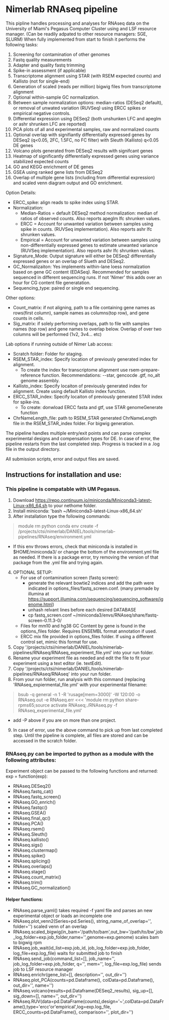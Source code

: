 # Nimerlab RNAseq pipeline

This pipline handles processing and analyses for RNAseq data on the University of Miami's Pegasus Computer Cluster using and LSF resource manager.  (Can be readily adpated to other resource managers: SGE, SLURM)  When fully implemented from start to finish it performs the following tasks:

1. Screening for contamination of other genomes
2. Fastq quality measurements
3. Adapter and quality fastq trimming
4. Spike-in assessment (if applicable)
5. Transcriptome alignment using STAR (with RSEM expected counts) and Kallisto (not for single-end)
6. Generation of scaled (reads per million) bigwig files from transcriptome alignment
7. Optional within-sample GC normalization.
8. Between sample normalization options: median-ratios (DESeq2 default), or removal of unwated variation (RUVSeq) using ERCC spikes or empirical negative controls.
9. Differential expression using DESeq2 (both unshunken LFC and apeglm or ashr shrunken LFC are reported)
10. PCA plots of all and experimental samples, raw and normalized counts
11. Optional overlap with signifiantly differentially expressed genes by DESeq2 (q<0.05, 2FC, 1.5FC, no FC filter) with Sleuth (Kallisto) q<0.05 DE genes 
12. Volcano plots generated from DESeq2 results with signifcant genes
13. Heatmap of significantly differentially expressed genes using variance stabilized expected counts
14. GO and KEGG enrichment of DE genes
15. GSEA using ranked gene lists from DESeq2
16. Overlap of multiple gene lists (including from differential expression) and scaled venn diagram output and GO enrichment.

Option Details:
* ERCC_spike: align reads to spike index using STAR.
* Normalization: 
	* Median-Ratios = default DESeq2 method normalization: median of ratios of observed counts. Also reports apeglm lfc shrunken values.
	* ERCC = Account for unwanted variation between samples using spike in counts. (RUVSeq implementation).  Also reports ashr lfc shrunken values.
	* Empirical = Account for unwanted variation between samples using non-differentially expressed genes to estimate unwanted variance (RUVSeq implementation). Also reports ashr lfc shrunken values.
* Signature_Mode: Output signature will either be DESeq2 differentially expressed genes or an overlap of Slueth and DESeq2.
* GC_Normalizaiton: Yes implements within-lane loess normalzation based on gene GC content (EDASeq).  Recommended for samples sequenced in different sequencing runs.  If not 'Nimer' this adds over an hour for CG content file generatation.
* Sequencing_type: paired or single end sequencing.

Other options:
*  Count_matrix: if not aligning, path to a file containing gene names as rows(first column), sample names as columns(top row), and gene counts in cells.
*  Sig_matrix: if solely performing overlaps, path to file with samples names (top row) and gene names to overlap below. Overlap of over two columns will be performed (1v2, 3v4... etc)

Lab options if running outside of Nimer Lab access:
*  Scratch folder: Folder for staging.
*  RSEM_STAR_index: Specify location of previously generated index for alignment.
	* To create the index for transcriptome alignment use rsem-prepare-reference function.  Recommendations: --star, gencocde .gtf, no_alt genome assembly.
* Kallisto_index: Specify locaiton of previously generated index for alignment. Create using default Kallisto index function.
* ERCC_STAR_index: Specify locaiton of previously generated STAR index for spike-ins.
	* To create:  donwload ERCC fasta and gtf, use STAR genomeGenerate function
* ChrNameLength_file: path to RSEM_STAR generated ChrNameLength file in the RSEM_STAR_index folder.  For bigwig generation.

The pipeline handles multiple entry/exit points and can parse complex experimental designs and compensation types for DE.  In case of error, the pipeline restarts from the last completed step. Progress is tracked in a .log file in the output directory.

All submission scripts, error and output files are saved.

## Instructions for installation and use:

### This pipeline is compatable with UM Pegasus.

1. Download https://repo.continuum.io/miniconda/Miniconda3-latest-Linux-x86_64.sh to your nethome folder.
2. Install miniconda: 'bash ~/Miniconda3-latest-Linux-x86_64.sh'
3. After installation type the following commands:

> module rm python
> conda env create -f /projects/ctsi/nimerlab/DANIEL/tools/nimerlab-pipelines/RNAseq/environment.yml

 - If this env throws errors, check that miniconda is installed in $HOME/miniconda3/ or change the bottom of the environment.yml file as needed.  If there is a package error, try removing the version of that package from the .yml file and trying again.

4. OPTIONAL SETUP:
	- For use of contamination screen (fastq screen):
		- generate the relevant bowtie2 indices and add the path were indicated in options_files/fastq_screen.conf. (many premade by illumina at https://support.illumina.com/sequencing/sequencing_software/igenome.html)
		- unhash relvant lines before each desired DATABASE
		- cp fastq_screen.conf ~/miniconda3/envs/RNAseq/share/fastq-screen-0.11.3-0/
	- Files for mm10 and hg38 GC Content by gene is found in the options_files folder.  Requires ENSEMBL format annotation if used.
	- ERCC mix file provided in options_files folder.  If using a different control set, mimic this format for use.
5. Copy '/projects/ctsi/nimerlab/DANIEL/tools/nimerlab-pipelines/RNAseq/RNAseq_experiment_file.yml' into your run folder.
6. Rename your experiment file as needed and edit the file to fit your experiment using a text editor (ie. textEdit).
7. Copy '/projects/ctsi/nimerlab/DANIEL/tools/nimerlab-pipelines/RNAseq/RNAseq' into your run folder.
8. From your run folder, run analysis with this command (replacing 'RNAseq_expiermental_file.yml' with your experimental filename:
	
> bsub -q general -n 1 -R 'rusage[mem=3000]' -W 120:00 -o RNAseq.out -e RNAseq.err <<< 'module rm python share-rpms65;source activate RNAseq;./RNAseq.py -f RNAseq_experimental_file.yml' 

* add -P <project> above if you are on more than one project.

9. In case of error, use the above command to pick up from last completed step.  Until the pipeline is complete, all files are stored and can be accessed in the scratch folder.

### RNAseq.py can be imported to python as a module with the following attributes:
	
Experiment object can be passed to the following functions and returned: exp = function(exp):
- RNAseq.DESeq2()
- RNAseq.fastq_cat()       
- RNAseq.fastq_screen()
- RNAseq.GO_enrich()
- RNAseq.fastqc()
- RNAseq.GSEA()
- RNAseq.final_qc()
- RNAseq.PCA()
- RNAseq.rsem()
- RNAseq.Sleuth()
- RNAseq.kallisto()
- RNAseq.sigs()
- RNAseq.clustermap()
- RNAseq.spike()
- RNAseq.splicing()
- RNAseq.overlaps()
- RNAseq.stage()
- RNAseq.count_matrix()      
- RNAseq.trim()
- RNAseq.GC_normalization()

#### Helper functions:
- RNAseq.parse_yaml() takes required -f yaml file and parses an new experimental object or loads an incomplete one     
- RNAseq.plot_venn2(Series=pd.Series(), string_name_of_overlap='', folder='') scaled venn of an overlap
- RNAseq.scaled_bigwig(in_bam='/path/to/bam',out_bw='/path/to/bw',job_log_folder=exp.job_folder,name='',genome=exp.genome) scales bam to bigwig rpm
- RNAseq.job_wait(id_list=exp.job_id, job_log_folder=exp.job_folder, log_file=exp.log_file) waits for submitted job to finish
- RNAseq.send_job(command_list=[], job_name='', job_log_folder=exp.job_folder, q='', mem='', log_file=exp.log_file) sends job to LSF resource manager
- RNAseq.enrichr(gene_list=[], description='', out_dir='')
- RNAseq.plot_PCA(counts=pd.Dataframe(), colData=pd.Dataframe(), out_dir='', name='')
- RNAseq.volcano(results=pd.Dataframe(DESeq2_results), sig_up=[], sig_down=[], name='', out_dir='')
- RNAseq.RUV(data=pd.DataFrame(counts),design='~',colData=pd.DataFrame(),type='ercc'or'empirical',log=exp.log_file, ERCC_counts=pd.DataFrame(), comparison='', plot_dir='')
